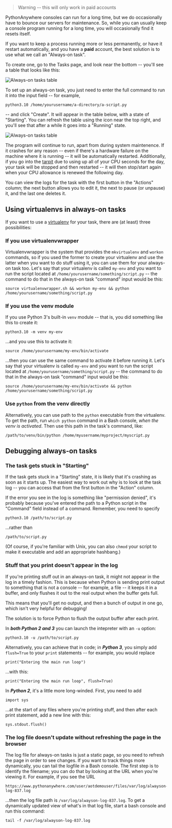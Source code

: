 <!--
.. title: Always-on tasks
.. slug: AlwaysOnTasks
.. date: 2015-05-13 14:35:28 UTC+01:00
.. tags:
.. category:
.. link:
.. description:
.. type: text
-->

> Warning -- this will only work in paid accounts

PythonAnywhere consoles can run for a long time, but we do occasionally have to
bounce our servers for maintenance. So, while you can usually keep a console
program running for a long time, you will occasionally find it resets itself.

If you want to keep a process running more or less permanently, or have it
restart automatically, and you have a **paid** account, the best solution is to use
what we call an "Always-on task".

To create one, go to the Tasks page, and look near the bottom -- you'll see a
table that looks like this:

<img alt="Always-on tasks table" src="/always-on-tasks-table.png" class="bordered-image">

To set up an always-on task, you just need to enter the full command to run
it into the input field -- for example,

    python3.10 /home/yourusername/a-directory/a-script.py

-- and click "Create".  It will appear in the table
below, with a state of "Starting".   You can refresh the table using the icon
near the top right, and you'll see that after a while it goes into a "Running"
state.

<img alt="Always-on tasks table" src="/always-on-task-running.png" class="bordered-image">

The program will continue to run, apart from during system maintenence.  If it
crashes for any reason -- even if there's a hardware failure on the machine where
it is running -- it will be automatically restarted.   Additionally, if you go
into the [tarpit](https://www.pythonanywhere.com/tarpit/) due to using up all of
your CPU seconds for the day, your task will be stopped and then restarted -- it
will then stop/start again when your CPU allowance is renewed the following day.

You can view the logs for the task with the first button in the "Actions"
column; the next button allows you to edit it, the next to pause (or unpause) it,
and the last one deletes it.


## Using virtualenvs in always-on tasks

If you want to use a [virtualenv](/pages/VirtualenvsExplained) for your task, there are (at least) three
possibilities:

### If you use virtualenvwrapper

Virtualenvwrapper is the system that provides the `mkvirtualenv` and `workon`
commands, so if you used the former to create your virtualenv and use the latter
when you want to do stuff using it, you can use them for your always-on task
too.   Let's say that your virtualenv is called `my-env` and you want to run the
script located at `/home/yourusername/something/script.py` -- the command to do
that in the always-on task "command" input would be this:

    source virtualenvwrapper.sh && workon my-env && python /home/yourusername/something/script.py


### If you use the venv module

If you use Python 3's built-in `venv` module -- that is, you did something like
this to create it:

    python3.10 -m venv my-env

...and you use this to activate it:

    source /home/yourusername/my-env/bin/activate

...then you can use the same command to activate it before running it.
Let's say that your virtualenv is called `my-env` and you want to run the
script located at `/home/yourusername/something/script.py` -- the command to do
that in the always-on task "command" input would be this:

    source /home/yourusername/my-env/bin/activate && python /home/yourusername/something/script.py

### Use `python` from the venv directly

Alternatively, you can use path to the `python` executable from the virtualenv.
To get the path, run `which python` command in a Bash console, *when the venv is
activated*.  Then use this path in the task's command, like:

    /path/to/venv/bin/python /home/myusername/myproject/myscript.py


## Debugging always-on tasks

### The task gets stuck in "Starting"

If the task gets stuck in a "Starting" state, it is likely that it's crashing
as soon as it starts up.  The easiest way to work out why is to look at the task
log -- you can access that from the first button in the "Action" column.

If the error you see in the log is something like "permission denied", it's
probably because you've entered the path to a Python script in the "Command"
field instead of a command.   Remember, you need to specify

    python3.10 /path/to/script.py

...rather than

    /path/to/script.py

(Of course, if you're familiar with Unix, you can also `chmod` your script to
make it executable and add an appropriate hashbang.)

### Stuff that you print doesn't appear in the log

If you're printing stuff out in an always-on task, it might not appear in the
log in a timely fashion.  This is because when Python is sending print output
to something that is not a console -- for example, a file -- it keeps it in a
buffer, and only flushes it out to the real output when the buffer gets full.

This means that you'll get no output, and then a bunch of output in one go,
which isn't very helpful for debugging!

The solution is to force Python to flush the output buffer after each print.

In ***both Python 2 and 3*** you can launch the intepreter with an `-u` option:

    python3.10 -u /path/to/script.py

Alternatively, you can achieve that in code; in ***Python 3***, you simply add
`flush=True` to your `print` statements -- for example, you would replace

    print("Entering the main run loop")

...with this:

    print("Entering the main run loop", flush=True)

In ***Python 2***, it's a little more long-winded.  First, you need to add

    import sys

...at the start of any files where you're printing stuff, and then after each
print statement, add a new line with this:

    sys.stdout.flush()

### The log file doesn't update without refreshing the page in the browser

The log file for always-on tasks is just a static page, so you need to refresh
the page in order to see changes.   If you want to track things more dynamically,
you can tail the logfile in a Bash console.  The first step is to identify the
filename; you can do that by looking at the URL when you're viewing it.   For
example, if you see the URL

    https://www.pythonanywhere.com/user/aotdemouser/files/var/log/alwayson-log-837.log

...then the log file path is `/var/log/alwayson-log-837.log`.   To get a
dynamically updated view of what's in that log file, start a bash console and
run this command:

    tail -f /var/log/alwayson-log-837.log





